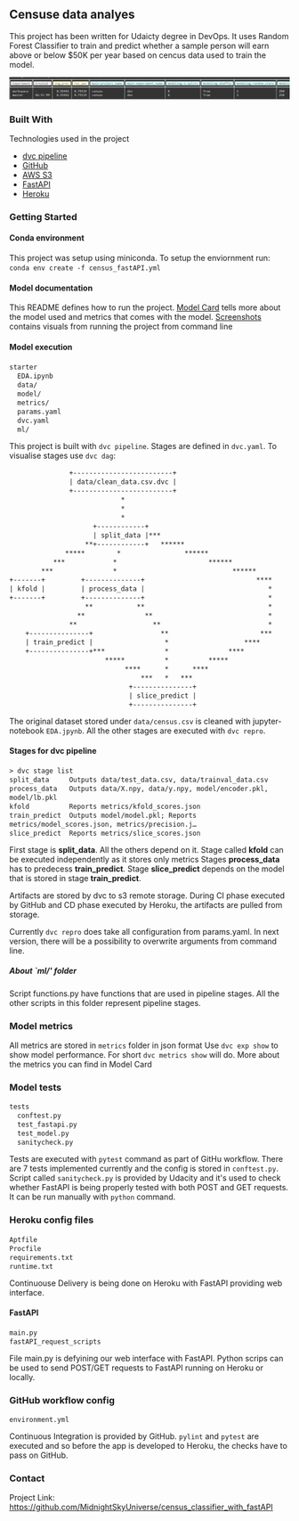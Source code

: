 ## Censuse data analyes 

This project has been written for Udaicty degree in DevOps.
It uses Random Forest Classifier to train and predict whether a sample person
will earn above or below  $50K per year based on cencus data used to train the model.

![model experiment with metrics](/screenshots/dvc_exp_show.png)

### Built With
Technologies used in the project
* [dvc pipeline](https://dvc.org/doc/start/data-pipelines)
* [GitHub](github.com) 
* [AWS S3](https://aws.amazon.com/s3/)
* [FastAPI](https://fastapi.tiangolo.com/) 
* [Heroku](https://heroku.com/)


### Getting Started

#### Conda environment
This project was setup using miniconda. To setup the enviornment run:
```conda env create -f census_fastAPI.yml```

#### Model documentation
This README defines how to run the project. [Model Card](model_card.md) tells more about 
the model used and metrics that comes with the model.
[Screenshots](/screenshots/) contains visuals from running the project from command line


#### Model execution
```
starter
  EDA.ipynb
  data/
  model/
  metrics/
  params.yaml
  dvc.yaml
  ml/
```
This project is built with `dvc pipeline`. Stages are defined in `dvc.yaml`. 
To visualise stages use `dvc dag`:
```
               +-------------------------+
               | data/clean_data.csv.dvc |
               +-------------------------+
                            *
                            *
                            *
                     +------------+
                     | split_data |***
                   **+------------+   ******
              *****        *                ******
           ***            *                       ******
        ***               *                             ******
+-------+         +--------------+                            ****
| kfold |         | process_data |                               *
+-------+         +--------------+                               *
                   **           **                               *
                 **               **                             *
               **                   **                           *
    +---------------+                 **                       ***
    | train_predict |                  *                   ****
    +---------------+***               *               ****
                        *****          *          *****
                             ****      *      ****
                                 ***   *   ***
                              +---------------+
                              | slice_predict |
                              +---------------+

```

The original dataset stored under `data/census.csv` is cleaned with jupyter-notebook `EDA.jpynb`.
All the other stages are executed with `dvc repro`.

#### Stages for dvc pipeline
```
> dvc stage list
split_data     Outputs data/test_data.csv, data/trainval_data.csv
process_data   Outputs data/X.npy, data/y.npy, model/encoder.pkl, model/lb.pkl
kfold          Reports metrics/kfold_scores.json
train_predict  Outputs model/model.pkl; Reports metrics/model_scores.json, metrics/precision.j…
slice_predict  Reports metrics/slice_scores.json
```

First stage is **split_data**. All the others depend on it.
Stage called **kfold** can be executed independently as it stores only metrics
Stages **process_data** has to predecess **train_predict**. 
Stage **slice_predict** depends on the model that is stored in stage **train_predict**.

Artifacts are stored by dvc to s3 remote storage. During CI phase executed by GitHub 
and CD phase executed by Heroku, the artifacts are pulled from storage.

Currently `dvc repro` does take all configuration from params.yaml.
In next version, there will be a possibility to overwrite arguments from command line.

##### About `ml/' folder
Script functions.py have functions that are used in pipeline stages.
All the other scripts in this folder represent pipeline stages.


### Model metrics
All metrics are stored in `metrics` folder in json format
Use `dvc exp show` to show model performance. For short `dvc metrics show` will do.
More about the metrics you can find in Model Card

### Model tests
```
tests
  conftest.py
  test_fastapi.py
  test_model.py
  sanitycheck.py
```
Tests are executed with `pytest` command as part of GitHu workflow. 
There are 7 tests implemented currently and the config is stored in `conftest.py`.
Script called `sanitycheck.py` is provided by Udacity and it's used to check
whether FastAPI is being properly tested with both POST and GET requests.
It can be run manually with `python` command.

### Heroku config files
```
Aptfile
Procfile
requirements.txt
runtime.txt
```
Continuouse Delivery is being done on Heroku with FastAPI providing web interface.

#### FastAPI
```
main.py
fastAPI_request_scripts
```
File main.py is defyining our web interface with FastAPI. Python scrips can be used to send
POST/GET requests to FastAPI running on Heroku or locally.


### GitHub workflow config
```
environment.yml
```
Continuous Integration is provided by GitHub.
`pylint` and `pytest` are executed and so before the app is developed to Heroku,
the checks have to pass on GitHub.


### Contact
Project Link: https://github.com/MidnightSkyUniverse/census_classifier_with_fastAPI



